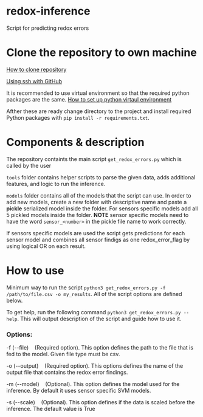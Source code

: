# redox-inference
Script for predicting redox errors

# Clone the repository to own machine

[How to clone repository](https://docs.github.com/en/repositories/creating-and-managing-repositories/cloning-a-repository)

[Using ssh with GitHub](https://docs.github.com/en/authentication/connecting-to-github-with-ssh)

It is recommended to use virtual environment so that the required python packages are the same. [How to set up python virtaul environment](https://www.freecodecamp.org/news/how-to-setup-virtual-environments-in-python/)

Afther these are ready change directory to the project and install required Python packages with `pip install -r requirements.txt`.

# Components & description

The repository containts the main script `get_redox_errors.py` which is called by the user

`tools` folder contains helper scripts to parse the given data, adds additional features, and logic to run the inference.

`models` folder contains all of the models that the script can use. In order to add new models, create a new folder with descriptive name and paste a **pickle** serialized model inside the folder. For sensors specific models add all 5 pickled models inside the folder. **NOTE** sensor specific models need to have the word `sensor_<number>` in the pickle file name to work correctly.

If sensors specific models are used the script gets predictions for each sensor model and combines all sensor findigs as one redox_error_flag by using logical OR on each result.

# How to use

Minimum way to run the script `python3 get_redox_errors.py -f /path/to/file.csv -o my_results`. All of the script options are defined below.

To get help, run the following command `python3 get_redox_errors.py --help`. This will output description of the script and guide how to use it.

### Options:

-f (--file) &nbsp;&nbsp; (Required option). This option defines the path to the file that is fed to the model. Given file type must be csv.

-o (--output) &nbsp;&nbsp; (Required option). This options defines the name of the output file that contains the redox error findings.

-m (--model) &nbsp;&nbsp; (Optional). This option defines the model used for the inference. By default it uses sensor specific SVM models.

-s (--scale) &nbsp;&nbsp; (Optional). This option defines if the data is scaled before the inference. The default value is True
